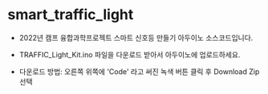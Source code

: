 # smart_traffic_light

* 2022년 캠프 융합과학프로젝트  스마트 신호등 만들기 아두이노 소스코드입니다. 

* TRAFFIC_Light_Kit.ino 파일을 다운로드 받아서 아두이노에 업로드하세요. 
* 다운로드 방법: 오른쪽 위쪽에 'Code' 라고 써진 녹색 버튼 클릭 후 Download Zip 선택
